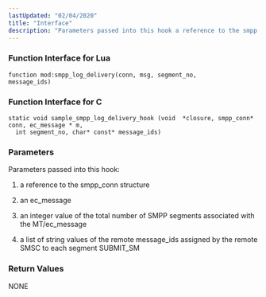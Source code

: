 ```yaml
---
lastUpdated: "02/04/2020"
title: "Interface"
description: "Parameters passed into this hook a reference to the smpp conn structure an ec message an integer value of the total number of SMPP segments associated with the MT ec message a list of string values of the remote message ids assigned by the remote SMSC to each segment SUBMIT..."
---
```


### <a name="idp503552"></a> Function Interface for Lua

```
function mod:smpp_log_delivery(conn, msg, segment_no,
message_ids)
```

### <a name="idp505280"></a> Function Interface for C

```
static void sample_smpp_log_delivery_hook (void  *closure, smpp_conn* conn, ec_message * m,
  int segment_no, char* const* message_ids)
```

### <a name="idp507216"></a> Parameters

Parameters passed into this hook:

1.  a reference to the smpp_conn structure

2.  an ec_message

3.  an integer value of the total number of SMPP segments associated with the MT/ec_message

4.  a list of string values of the remote message_ids assigned by the remote SMSC to each segment SUBMIT_SM

### <a name="idp471888"></a> Return Values

NONE
